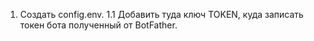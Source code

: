 1. Создать config.env.
1.1 Добавить туда ключ TOKEN, куда записать токен бота полученный от BotFather.